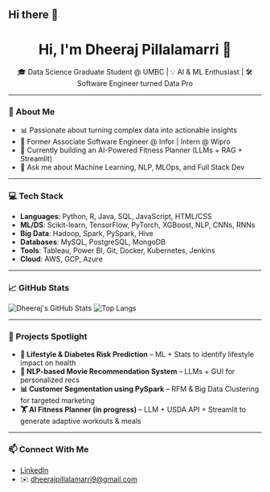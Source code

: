 ## Hi there 👋

<!--
**Dheeraj183/Dheeraj183** is a ✨ _special_ ✨ repository because its `README.md` (this file) appears on your GitHub profile.

Here are some ideas to get you started:

- 🔭 I’m currently working on ...
- 🌱 I’m currently learning ...
- 👯 I’m looking to collaborate on ...
- 🤔 I’m looking for help with ...
- 💬 Ask me about ...
- 📫 How to reach me: ...
- 😄 Pronouns: ...
- ⚡ Fun fact: ...
-->
<h1 align="center">Hi, I'm Dheeraj Pillalamarri 👋</h1>

<p align="center">
  🎓 Data Science Graduate Student @ UMBC | 💡 AI & ML Enthusiast | 🛠️ Software Engineer turned Data Pro
</p>

---

### 🧠 About Me

- 📊 Passionate about turning complex data into actionable insights
- 💼 Former Associate Software Engineer @ Infor | Intern @ Wipro
- 🌱 Currently building an AI-Powered Fitness Planner (LLMs + RAG + Streamlit)
- 💬 Ask me about Machine Learning, NLP, MLOps, and Full Stack Dev

---

### 💻 Tech Stack

- **Languages**: Python, R, Java, SQL, JavaScript, HTML/CSS
- **ML/DS**: Scikit-learn, TensorFlow, PyTorch, XGBoost, NLP, CNNs, RNNs
- **Big Data**: Hadoop, Spark, PySpark, Hive
- **Databases**: MySQL, PostgreSQL, MongoDB
- **Tools**: Tableau, Power BI, Git, Docker, Kubernetes, Jenkins
- **Cloud**: AWS, GCP, Azure

---

### 📈 GitHub Stats

![Dheeraj's GitHub Stats](https://github-readme-stats.vercel.app/api?username=Dheeraj183&show_icons=true&theme=tokyonight)
![Top Langs](https://github-readme-stats.vercel.app/api/top-langs/?username=Dheeraj183&layout=compact)

---

### 🚀 Projects Spotlight

- **🔬 Lifestyle & Diabetes Risk Prediction** – ML + Stats to identify lifestyle impact on health  
- **🧠 NLP-based Movie Recommendation System** – LLMs + GUI for personalized recs  
- **📊 Customer Segmentation using PySpark** – RFM & Big Data Clustering for targeted marketing  
- **🏋️ AI Fitness Planner (in progress)** – LLM + USDA API + Streamlit to generate adaptive workouts & meals

---

### 📫 Connect With Me

- [LinkedIn](https://linkedin.com/in/pillalamarri-dheeraj)
- ✉️ dheerajpillalamarri9@gmail.com


